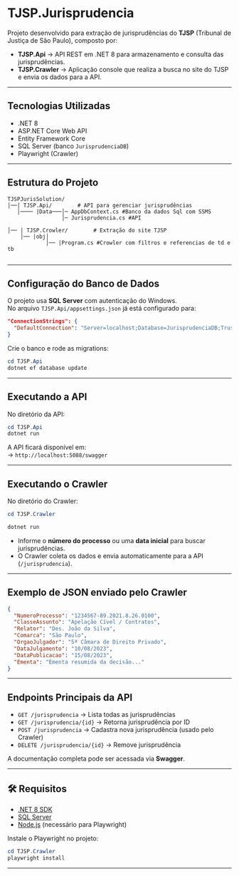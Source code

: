 # TJSP.Jurisprudencia

Projeto desenvolvido para extração de jurisprudências do **TJSP** (Tribunal de Justiça de São Paulo), composto por:

- **TJSP.Api** → API REST em .NET 8 para armazenamento e consulta das jurisprudências.  
- **TJSP.Crawler** → Aplicação console que realiza a busca no site do TJSP e envia os dados para a API.  

---

## Tecnologias Utilizadas
- .NET 8
- ASP.NET Core Web API
- Entity Framework Core
- SQL Server (banco `JurisprudenciaDB`)
- Playwright (Crawler)

---

## Estrutura do Projeto
```
TJSPJurisSolution/
│──| TJSP.Api/        # API para gerenciar jurisprudências
   │──── |Data───│─ AppDbContext.cs #Banco da dados Sql com SSMS
                 │─ Jurisprudencia.cs #API

│── | TJSP.Crowler/        # Extração do site TJSP
    │── |obj│
            │── |Program.cs #Crowler com filtros e referencias de td e tb
              
```

---

##  Configuração do Banco de Dados

O projeto usa **SQL Server** com autenticação do Windows.  
No arquivo `TJSP.Api/appsettings.json` já está configurado para:

```json
"ConnectionStrings": {
  "DefaultConnection": "Server=localhost;Database=JurisprudenciaDB;Trusted_Connection=True;TrustServerCertificate=True;"
}
```

Crie o banco e rode as migrations:

```powershell
cd TJSP.Api
dotnet ef database update
```

---

## Executando a API

No diretório da API:

```powershell
cd TJSP.Api
dotnet run
```

A API ficará disponível em:  
-> `http://localhost:5088/swagger`  


---

## Executando o Crawler

No diretório do Crawler:

```powershell
cd TJSP.Crawler

dotnet run
```

- Informe o **número do processo** ou uma **data inicial** para buscar jurisprudências.  
- O Crawler coleta os dados e envia automaticamente para a API (`/jurisprudencia`).  

---

## Exemplo de JSON enviado pelo Crawler

```json
{
  "NumeroProcesso": "1234567-89.2021.8.26.0100",
  "ClasseAssunto": "Apelação Cível / Contratos",
  "Relator": "Des. João da Silva",
  "Comarca": "São Paulo",
  "OrgaoJulgador": "5ª Câmara de Direito Privado",
  "DataJulgamento": "10/08/2023",
  "DataPublicacao": "15/08/2023",
  "Ementa": "Ementa resumida da decisão..."
}
```

---

## Endpoints Principais da API

- `GET /jurisprudencia` → Lista todas as jurisprudências
- `GET /jurisprudencia/{id}` → Retorna jurisprudência por ID
- `POST /jurisprudencia` → Cadastra nova jurisprudência (usado pelo Crawler)
- `DELETE /jurisprudencia/{id}` → Remove jurisprudência

A documentação completa pode ser acessada via **Swagger**.

---

## 🛠 Requisitos

- [.NET 8 SDK](https://dotnet.microsoft.com/download)
- [SQL Server](https://www.microsoft.com/pt-br/sql-server/sql-server-downloads)
- [Node.js](https://nodejs.org/) (necessário para Playwright)

Instale o Playwright no projeto:

```powershell
cd TJSP.Crawler
playwright install
```

---


